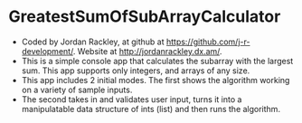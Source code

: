# GreatestSumOfSubArrayCalculator
 * Coded by Jordan Rackley, at github at https://github.com/j-r-development/. Website at http://jordanrackley.dx.am/. 
 * This is a simple console app that calculates the subarray with the largest sum. This app supports only integers, and arrays of any size.
 * This app includes 2 initial modes. The first shows the algorithm working on a variety of sample inputs.
 * The second takes in and validates user input, turns it into a manipulatable data structure of ints (list) and then runs the algorithm.
